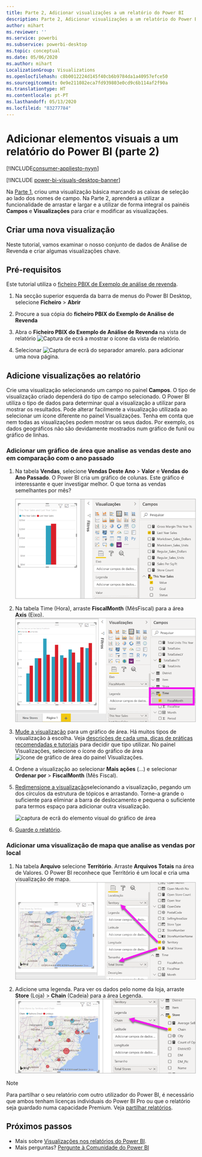 ```yaml
---
title: Parte 2, Adicionar visualizações a um relatório do Power BI
description: Parte 2, Adicionar visualizações a um relatório do Power BI
author: mihart
ms.reviewer: ''
ms.service: powerbi
ms.subservice: powerbi-desktop
ms.topic: conceptual
ms.date: 05/06/2020
ms.author: mihart
LocalizationGroup: Visualizations
ms.openlocfilehash: c8b0012224d145f40cb6b9784da1a40957efce50
ms.sourcegitcommit: 0e9e211082eca7fd939803e0cd9c6b114af2f90a
ms.translationtype: HT
ms.contentlocale: pt-PT
ms.lasthandoff: 05/13/2020
ms.locfileid: "83277784"
---
```

# <a name="add-visuals-to-a-power-bi-report-part-2"></a>Adicionar elementos visuais a um relatório do Power BI (parte 2)

[!INCLUDE[consumer-appliesto-nyyn](../includes/consumer-appliesto-nyyn.md)]    

[!INCLUDE [power-bi-visuals-desktop-banner](../includes/power-bi-visuals-desktop-banner.md)]

Na [Parte 1](power-bi-report-add-visualizations-i.md), criou uma visualização básica marcando as caixas de seleção ao lado dos nomes de campo.  Na Parte 2, aprenderá a utilizar a funcionalidade de arrastar e largar e a utilizar de forma integral os painéis **Campos** e **Visualizações** para criar e modificar as visualizações.


## <a name="create-a-new-visualization"></a>Criar uma nova visualização
Neste tutorial, vamos examinar o nosso conjunto de dados de Análise de Revenda e criar algumas visualizações chave.

## <a name="prerequisites"></a>Pré-requisitos

Este tutorial utiliza o [ficheiro PBIX de Exemplo de análise de revenda](https://download.microsoft.com/download/9/6/D/96DDC2FF-2568-491D-AAFA-AFDD6F763AE3/Retail%20Analysis%20Sample%20PBIX.pbix).

1. Na secção superior esquerda da barra de menus do Power BI Desktop, selecione **Ficheiro** > **Abrir**
   
2. Procure a sua cópia do **ficheiro PBIX do Exemplo de Análise de Revenda**

1. Abra o **Ficheiro PBIX do Exemplo de Análise de Revenda** na vista de relatório ![Captura de ecrã a mostrar o ícone da vista de relatório](media/power-bi-visualization-kpi/power-bi-report-view.png).

1. Selecionar ![Captura de ecrã do separador amarelo.](media/power-bi-visualization-kpi/power-bi-yellow-tab.png) para adicionar uma nova página.

## <a name="add-visualizations-to-the-report"></a>Adicione visualizações ao relatório

Crie uma visualização selecionando um campo no painel **Campos**. O tipo de visualização criado dependerá do tipo de campo selecionado. O Power BI utiliza o tipo de dados para determinar qual a visualização a utilizar para mostrar os resultados. Pode alterar facilmente a visualização utilizada ao selecionar um ícone diferente no painel Visualizações. Tenha em conta que nem todas as visualizações podem mostrar os seus dados. Por exemplo, os dados geográficos não são devidamente mostrados num gráfico de funil ou gráfico de linhas. 


### <a name="add-an-area-chart-that-looks-at-this-years-sales-compared-to-last-year"></a>Adicionar um gráfico de área que analise as vendas deste ano em comparação com o ano passado

1. Na tabela **Vendas**, selecione **Vendas Deste Ano** > **Valor** e **Vendas do Ano Passado**. O Power BI cria um gráfico de colunas.  Este gráfico é interessante e quer investigar melhor. O que torna as vendas semelhantes por mês?  
   
   ![Captura de ecrã a mostrar um gráfico de colunas](media/power-bi-report-add-visualizations-ii/power-bi-start.png)

2. Na tabela Time (Hora), arraste **FiscalMonth** (MêsFiscal) para a área **Axis** (Eixo).  
   ![Captura de ecrã a mostrar um gráfico de colunas com FiscalMonth (Mês Fiscal) como eixo](media/power-bi-report-add-visualizations-ii/power-bi-fiscalmonth.png)

3. [Mude a visualização](power-bi-report-change-visualization-type.md) para um gráfico de área.  Há muitos tipos de visualização à escolha. Veja [descrições de cada uma, dicas de práticas recomendadas e tutoriais](power-bi-visualization-types-for-reports-and-q-and-a.md) para decidir que tipo utilizar. No painel Visualizações, selecione o ícone do gráfico de área ![ícone de gráfico de área do painel Visualizações](media/power-bi-report-add-visualizations-ii/power-bi-area-chart.png).

4. Ordene a visualização ao selecionar **Mais ações** (...) e selecionar **Ordenar por** >  **FiscalMonth** (Mês Fiscal).

5. [Redimensione a visualização](power-bi-visualization-move-and-resize.md)selecionando a visualização, pegando um dos círculos da estrutura de tópicos e arrastando. Torne-a grande o suficiente para eliminar a barra de deslocamento e pequena o suficiente para termos espaço para adicionar outra visualização.
   
   ![captura de ecrã do elemento visual do gráfico de área](media/power-bi-report-add-visualizations-ii/pbi_part2_7b.png)
6. [Guarde o relatório](../create-reports/service-report-save.md).

### <a name="add-a-map-visualization-that-looks-at-sales-by-location"></a>Adicionar uma visualização de mapa que analise as vendas por local

1. Na tabela **Arquivo** selecione **Território**. Arraste **Arquivos Totais** na área de Valores. O Power BI reconhece que Território é um local e cria uma visualização de mapa.  
   ![Gráfico de área](media/power-bi-report-add-visualizations-ii/power-bi-map1.png)

2. Adicione uma legenda.  Para ver os dados pelo nome da loja, arraste **Store** (Loja) > **Chain** (Cadeia) para a área Legenda.  
   ![tela de relatórios com uma seta a apontar da Cadeia na lista de campos para a Cadeia no registo Legenda](media/power-bi-report-add-visualizations-ii/power-bi-chain.png)

> [!NOTE]
> Para partilhar o seu relatório com outro utilizador do Power BI, é necessário que ambos tenham licenças individuais do Power BI Pro ou que o relatório seja guardado numa capacidade Premium. Veja [partilhar relatórios](../collaborate-share/service-share-reports.md).

## <a name="next-steps"></a>Próximos passos
* Mais sobre [Visualizações nos relatórios do Power BI](power-bi-report-visualizations.md).  
* Mais perguntas? [Pergunte à Comunidade do Power BI](https://community.powerbi.com/)

